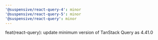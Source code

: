 ```yaml
---
'@suspensive/react-query-4': minor
'@suspensive/react-query-5': minor
'@suspensive/react-query': minor
---
```


feat(react-query): update minimum version of TanStack Query as 4.41.0
